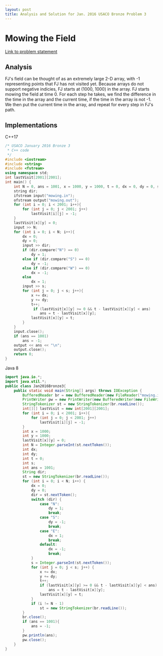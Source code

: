 ```yaml
---
layout: post
title: Analysis and Solution for Jan. 2016 USACO Bronze Problem 3 
---
```

# Mowing the Field

[Link to problem statement](http://usaco.org/index.php?page=viewproblem2&cpid=593, "Jan. 2016 USACO, Problem 3 of Bronze")

## Analysis

FJ's field can be thought of as an extremely large 2-D array, with -1 representing points that FJ has not visited yet.  Because arrays do not support negative indicies, FJ starts at (1000, 1000) in the array.  FJ starts mowing the field at time 0.  For each step he takes, we find the difference in the time in the array and the current time, if the time in the array is not -1.  We then put the current time in the array, and repeat for every step in FJ's path.

## Implementations

C++17

```c++
/* USACO January 2016 Bronze 3
 * C++ code
 */
#include <iostream>
#include <string>
#include <fstream>
using namespace std;
int lastVisit[2001][2001];
int main() {
    int N = 0, ans = 1001, x = 1000, y = 1000, t = 0, dx = 0, dy = 0, s = 0;
    string dir;
    ifstream input("mowing.in");
    ofstream output("mowing.out");
    for (int i = 0; i < 2001; i++){
        for (int j = 0; j < 2001; j++)
            lastVisit[i][j] = -1;
    }
    lastVisit[x][y] = 0;
    input >> N;
    for (int i = 0; i < N; i++){
        dx = 0;
        dy = 0;
        input >> dir;
        if (dir.compare("N") == 0)
            dy = 1;
        else if (dir.compare("S") == 0)
            dy = -1;
        else if (dir.compare("W") == 0)
            dx = -1;
        else
            dx = 1;
        input >> s;
        for (int j = 0; j < s; j++){
            x += dx;
            y += dy;
            t++;
             if (lastVisit[x][y] >= 0 && t - lastVisit[x][y] < ans)
                ans = t - lastVisit[x][y];
            lastVisit[x][y] = t;
        }
    }
    input.close();
    if (ans == 1001)
        ans = -1;
    output << ans << "\n";
    output.close();
    return 0;
}
```

Java 8

```java
import java.io.*;
import java.util.*;
public class Jan2016Bronze3{
    public static void main(String[] args) throws IOException {
        BufferedReader br = new BufferedReader(new FileReader("mowing.in"));
        PrintWriter pw = new PrintWriter(new BufferedWriter(new FileWriter("mowing.out")));
        StringTokenizer st = new StringTokenizer(br.readLine());
        int[][] lastVisit = new int[2001][2001];
        for (int i = 0; i < 2001; i++){
            for (int j = 0; j < 2001; j++)
                lastVisit[i][j] = -1;
        }
        int x = 1000;
        int y = 1000;
        lastVisit[x][y] = 0;
        int N = Integer.parseInt(st.nextToken());
        int dx;
        int dy;
        int t = 0;
        int s;
        int ans = 1001;
        String dir;
        st = new StringTokenizer(br.readLine());
        for (int i = 0; i < N; i++) {
            dx = 0;
            dy = 0;
            dir = st.nextToken();
            switch (dir) {
                case "N":
                    dy = 1;
                    break;
                case "S":
                    dy = -1;
                    break;
                case "E":
                    dx = 1;
                    break;
                default:
                    dx = -1;
                    break;
            }
            s = Integer.parseInt(st.nextToken());
            for (int j = 0; j < s; j++) {
                x += dx;
                y += dy;
                t++;
                if (lastVisit[x][y] >= 0 && t - lastVisit[x][y] < ans)
                    ans = t - lastVisit[x][y];
                lastVisit[x][y] = t;
            }
            if (i != N - 1)
                st = new StringTokenizer(br.readLine());
        }
        br.close();
        if (ans == 1001){
            ans = -1;
        }
        pw.println(ans);
        pw.close();
    }
}
```